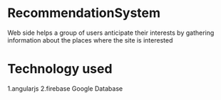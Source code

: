 # RecommendationSystem
Web side helps a group of users anticipate their interests by gathering information about the places where the site is interested 
# Technology used 
1.angularjs 
2.firebase Google Database
